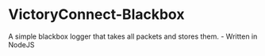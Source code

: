# VictoryConnect-Blackbox
A simple blackbox logger that takes all packets and stores them. - Written in NodeJS
